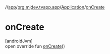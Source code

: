 //[app](../../../index.md)/[org.mjdev.tvapp.app](../index.md)/[Application](index.md)/[onCreate](on-create.md)

# onCreate

[androidJvm]\
open override fun [onCreate](on-create.md)()
